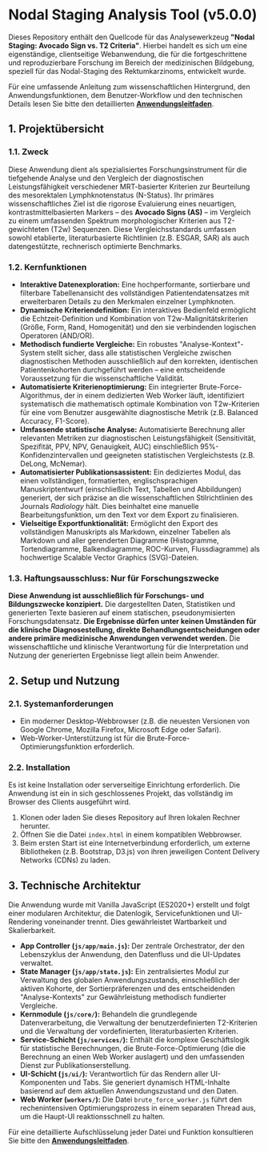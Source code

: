 # Nodal Staging Analysis Tool (v5.0.0)

Dieses Repository enthält den Quellcode für das Analysewerkzeug **"Nodal Staging: Avocado Sign vs. T2 Criteria"**. Hierbei handelt es sich um eine eigenständige, clientseitige Webanwendung, die für die fortgeschrittene und reproduzierbare Forschung im Bereich der medizinischen Bildgebung, speziell für das Nodal-Staging des Rektumkarzinoms, entwickelt wurde.

Für eine umfassende Anleitung zum wissenschaftlichen Hintergrund, den Anwendungsfunktionen, dem Benutzer-Workflow und den technischen Details lesen Sie bitte den detaillierten **[Anwendungsleitfaden](./docs/Application_Guide.md)**.

## 1. Projektübersicht

### 1.1. Zweck
Diese Anwendung dient als spezialisiertes Forschungsinstrument für die tiefgehende Analyse und den Vergleich der diagnostischen Leistungsfähigkeit verschiedener MRT-basierter Kriterien zur Beurteilung des mesorektalen Lymphknotenstatus (N-Status). Ihr primäres wissenschaftliches Ziel ist die rigorose Evaluierung eines neuartigen, kontrastmittelbasierten Markers – des **Avocado Signs (AS)** – im Vergleich zu einem umfassenden Spektrum morphologischer Kriterien aus T2-gewichteten (T2w) Sequenzen. Diese Vergleichsstandards umfassen sowohl etablierte, literaturbasierte Richtlinien (z.B. ESGAR, SAR) als auch datengestützte, rechnerisch optimierte Benchmarks.

### 1.2. Kernfunktionen
*   **Interaktive Datenexploration:** Eine hochperformante, sortierbare und filterbare Tabellenansicht des vollständigen Patientendatensatzes mit erweiterbaren Details zu den Merkmalen einzelner Lymphknoten.
*   **Dynamische Kriteriendefinition:** Ein interaktives Bedienfeld ermöglicht die Echtzeit-Definition und Kombination von T2w-Malignitätskriterien (Größe, Form, Rand, Homogenität) und den sie verbindenden logischen Operatoren (AND/OR).
*   **Methodisch fundierte Vergleiche:** Ein robustes "Analyse-Kontext"-System stellt sicher, dass alle statistischen Vergleiche zwischen diagnostischen Methoden ausschließlich auf den korrekten, identischen Patientenkohorten durchgeführt werden – eine entscheidende Voraussetzung für die wissenschaftliche Validität.
*   **Automatisierte Kriterienoptimierung:** Ein integrierter Brute-Force-Algorithmus, der in einem dedizierten Web Worker läuft, identifiziert systematisch die mathematisch optimale Kombination von T2w-Kriterien für eine vom Benutzer ausgewählte diagnostische Metrik (z.B. Balanced Accuracy, F1-Score).
*   **Umfassende statistische Analyse:** Automatisierte Berechnung aller relevanten Metriken zur diagnostischen Leistungsfähigkeit (Sensitivität, Spezifität, PPV, NPV, Genauigkeit, AUC) einschließlich 95%-Konfidenzintervallen und geeigneten statistischen Vergleichstests (z.B. DeLong, McNemar).
*   **Automatisierter Publikationsassistent:** Ein dediziertes Modul, das einen vollständigen, formatierten, englischsprachigen Manuskriptentwurf (einschließlich Text, Tabellen und Abbildungen) generiert, der sich präzise an die wissenschaftlichen Stilrichtlinien des Journals *Radiology* hält. Dies beinhaltet eine manuelle Bearbeitungsfunktion, um den Text vor dem Export zu finalisieren.
*   **Vielseitige Exportfunktionalität:** Ermöglicht den Export des vollständigen Manuskripts als Markdown, einzelner Tabellen als Markdown und aller gerenderten Diagramme (Histogramme, Tortendiagramme, Balkendiagramme, ROC-Kurven, Flussdiagramme) als hochwertige Scalable Vector Graphics (SVG)-Dateien.

### 1.3. Haftungsausschluss: Nur für Forschungszwecke
**Diese Anwendung ist ausschließlich für Forschungs- und Bildungszwecke konzipiert.** Die dargestellten Daten, Statistiken und generierten Texte basieren auf einem statischen, pseudonymisierten Forschungsdatensatz. **Die Ergebnisse dürfen unter keinen Umständen für die klinische Diagnosestellung, direkte Behandlungsentscheidungen oder andere primäre medizinische Anwendungen verwendet werden.** Die wissenschaftliche und klinische Verantwortung für die Interpretation und Nutzung der generierten Ergebnisse liegt allein beim Anwender.

## 2. Setup und Nutzung

### 2.1. Systemanforderungen
*   Ein moderner Desktop-Webbrowser (z.B. die neuesten Versionen von Google Chrome, Mozilla Firefox, Microsoft Edge oder Safari).
*   Web-Worker-Unterstützung ist für die Brute-Force-Optimierungsfunktion erforderlich.

### 2.2. Installation
Es ist keine Installation oder serverseitige Einrichtung erforderlich. Die Anwendung ist ein in sich geschlossenes Projekt, das vollständig im Browser des Clients ausgeführt wird.

1.  Klonen oder laden Sie dieses Repository auf Ihren lokalen Rechner herunter.
2.  Öffnen Sie die Datei `index.html` in einem kompatiblen Webbrowser.
3.  Beim ersten Start ist eine Internetverbindung erforderlich, um externe Bibliotheken (z.B. Bootstrap, D3.js) von ihren jeweiligen Content Delivery Networks (CDNs) zu laden.

## 3. Technische Architektur

Die Anwendung wurde mit Vanilla JavaScript (ES2020+) erstellt und folgt einer modularen Architektur, die Datenlogik, Servicefunktionen und UI-Rendering voneinander trennt. Dies gewährleistet Wartbarkeit und Skalierbarkeit.

*   **App Controller (`js/app/main.js`):** Der zentrale Orchestrator, der den Lebenszyklus der Anwendung, den Datenfluss und die UI-Updates verwaltet.
*   **State Manager (`js/app/state.js`):** Ein zentralisiertes Modul zur Verwaltung des globalen Anwendungszustands, einschließlich der aktiven Kohorte, der Sortierpräferenzen und des entscheidenden "Analyse-Kontexts" zur Gewährleistung methodisch fundierter Vergleiche.
*   **Kernmodule (`js/core/`):** Behandeln die grundlegende Datenverarbeitung, die Verwaltung der benutzerdefinierten T2-Kriterien und die Verwaltung der vordefinierten, literaturbasierten Kriterien.
*   **Service-Schicht (`js/services/`):** Enthält die komplexe Geschäftslogik für statistische Berechnungen, die Brute-Force-Optimierung (die die Berechnung an einen Web Worker auslagert) und den umfassenden Dienst zur Publikationserstellung.
*   **UI-Schicht (`js/ui/`):** Verantwortlich für das Rendern aller UI-Komponenten und Tabs. Sie generiert dynamisch HTML-Inhalte basierend auf dem aktuellen Anwendungszustand und den Daten.
*   **Web Worker (`workers/`):** Die Datei `brute_force_worker.js` führt den rechenintensiven Optimierungsprozess in einem separaten Thread aus, um die Haupt-UI reaktionsschnell zu halten.

Für eine detaillierte Aufschlüsselung jeder Datei und Funktion konsultieren Sie bitte den **[Anwendungsleitfaden](./docs/Application_Guide.md)**.